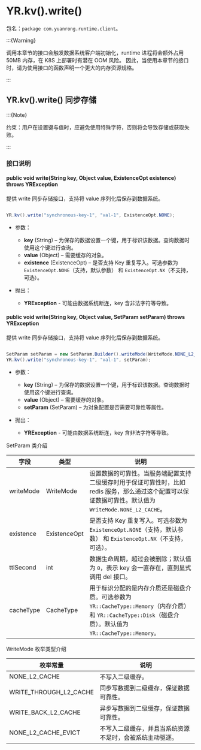 # YR.kv().write()

包名：`package com.yuanrong.runtime.client`。

:::{Warning}

调用本章节的接口会触发数据系统客户端初始化，runtime 进程将会额外占用 50MB 内存，在 K8S 上部署时有潜在 OOM 风险。
因此，当使用本章节的接口时，请为使用接口的函数声明一个更大的内存资源规格。

:::

## YR.kv().write() 同步存储

:::{Note}

约束：用户在设置键与值时，应避免使用特殊字符，否则将会导致存储或获取失败。

:::

### 接口说明

#### public void write(String key, Object value, ExistenceOpt existence) throws YRException

提供 write 同步存储接口，支持将 value 序列化后保存到数据系统。

```java

YR.kv().write("synchronous-key-1", "val-1", ExistenceOpt.NONE);
```

- 参数：

   - **key** (String) – 为保存的数据设置一个键，用于标识该数据。查询数据时使用这个键进行查询。
   - **value** (Object) – 需要缓存的对象。
   - **existence** (ExistenceOpt) – 是否支持 Key 重复写入。可选参数为 ``ExistenceOpt.NONE``（支持，默认参数） 和 ``ExistenceOpt.NX``（不支持，可选）。

- 抛出：

   - **YRException** - 可能由数据系统断连，key 含非法字符等导致。

#### public void write(String key, Object value, SetParam setParam) throws YRException

提供 write 同步存储接口，支持将 value 序列化后保存到数据系统。

```java

SetParam setParam = new SetParam.Builder().writeMode(WriteMode.NONE_L2_CACHE_EVICT).build();
YR.kv().write("synchronous-key-1", "val-1", setParam);
```

- 参数：

   - **key** (String) – 为保存的数据设置一个键，用于标识该数据。查询数据时使用这个键进行查询。
   - **value** (Object) – 需要缓存的对象。
   - **setParam** (SetParam) – 为对象配置是否需要可靠性等属性。

- 抛出：

   - **YRException** - 可能由数据系统断连，key 含非法字符等导致。

SetParam 类介绍

| 字段      | 类型         | 说明                                                         |
| --------- | ------------ | ------------------------------------------------------------ |
| writeMode | WriteMode    | 设置数据的可靠性。当服务端配置支持二级缓存时用于保证可靠性时，比如 redis 服务，那么通过这个配置可以保证数据可靠性。默认值为 ``WriteMode.NONE_L2_CACHE``。 |
| existence | ExistenceOpt | 是否支持 Key 重复写入。可选参数为 ``ExistenceOpt.NONE``（支持，默认参数） 和 ``ExistenceOpt.NX``（不支持，可选）。 |
| ttlSecond | int          | 数据生命周期，超过会被删除；默认值为 ``0``，表示 key 会一直存在，直到显式调用 del 接口。 |
| cacheType | CacheType    | 用于标识分配的是内存介质还是磁盘介质。可选参数为 ``YR::CacheType::Memory``（内存介质） 和 ``YR::CacheType::Disk``（磁盘介质）。默认值为 ``YR::CacheType::Memory``。 |

WriteMode 枚举类型介绍

| 枚举常量               | 说明                                                     |
| ---------------------- | -------------------------------------------------------- |
| NONE_L2_CACHE          | 不写入二级缓存。                                         |
| WRITE_THROUGH_L2_CACHE | 同步写数据到二级缓存，保证数据可靠性。                   |
| WRITE_BACK_L2_CACHE    | 异步写数据到二级缓存，保证数据可靠性。                   |
| NONE_L2_CACHE_EVICT    | 不写入二级缓存，并且当系统资源不足时，会被系统主动驱逐。 |